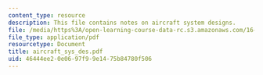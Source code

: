 ```yaml
---
content_type: resource
description: This file contains notes on aircraft system designs.
file: /media/https%3A/open-learning-course-data-rc.s3.amazonaws.com/16-885j-aircraft-systems-engineering-fall-2004/46444ee20e0697f99e1475b84780f506_aircraft_sys_des.pdf
file_type: application/pdf
resourcetype: Document
title: aircraft_sys_des.pdf
uid: 46444ee2-0e06-97f9-9e14-75b84780f506
---
```

